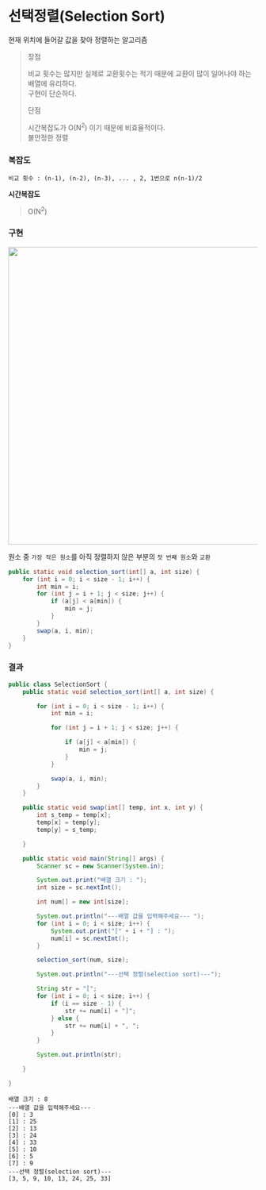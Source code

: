 ﻿# 선택정렬(Selection Sort)  
현재 위치에 들어갈 값을 찾아 정렬하는 알고리즘  
  

> 장점
>    
> 비교 횟수는 많지만 실제로 교환횟수는 적기 때문에 교환이 많이 일어나야 하는 배열에 유리하다.   
> 구현이 단순하다. 
> 
> 단점 
>   
> 시간복잡도가 O(N<sup>2</sup>) 이기 때문에 비효율적이다.  
> 불안정한 정렬

  
### 복잡도  

    비교 횟수 : (n-1), (n-2), (n-3), ... , 2, 1번으로 n(n-1)/2  

**시간복잡도**  

> O(N<sup>2</sup>)

  
### 구현  
<img src="https://user-images.githubusercontent.com/46274903/92555831-8305ae00-f2a3-11ea-9ff1-8f7126aba369.PNG " width="600"  height="">


원소 중 `가장 작은 원소`를 아직 정렬하지 않은 부분의 `첫 번째 원소`와 `교환`
```java
public static void selection_sort(int[] a, int size) {
	for (int i = 0; i < size - 1; i++) {
		int min = i;
		for (int j = i + 1; j < size; j++) {
			if (a[j] < a[min]) {
				min = j;
			}
		}
		swap(a, i, min);
	}
}
```

### 결과
```java
public class SelectionSort {
	public static void selection_sort(int[] a, int size) {

		for (int i = 0; i < size - 1; i++) {
			int min = i;

			for (int j = i + 1; j < size; j++) {

				if (a[j] < a[min]) {
					min = j;
				}
			}

			swap(a, i, min);
		}
	}

	public static void swap(int[] temp, int x, int y) {
		int s_temp = temp[x];
		temp[x] = temp[y];
		temp[y] = s_temp;

	}

	public static void main(String[] args) {
		Scanner sc = new Scanner(System.in);

		System.out.print("배열 크기 : ");
		int size = sc.nextInt();

		int num[] = new int[size];

		System.out.println("---배열 값을 입력해주세요--- ");
		for (int i = 0; i < size; i++) {
			System.out.print("[" + i + "] : ");
			num[i] = sc.nextInt();
		}

		selection_sort(num, size);

		System.out.println("---선택 정렬(selection sort)---");

		String str = "[";
		for (int i = 0; i < size; i++) {
			if (i == size - 1) {
				str += num[i] + "]";
			} else {
				str += num[i] + ", ";
			}
		}

		System.out.println(str);

	}

}
```
```
배열 크기 : 8
---배열 값을 입력해주세요--- 
[0] : 3
[1] : 25
[2] : 13
[3] : 24
[4] : 33
[5] : 10
[6] : 5
[7] : 9
---선택 정렬(selection sort)---
[3, 5, 9, 10, 13, 24, 25, 33]
```
